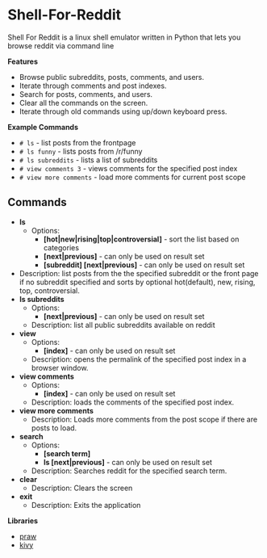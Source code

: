 # Shell-For-Reddit

Shell For Reddit is a linux shell emulator written in Python that lets you browse reddit via command line

**Features**

* Browse public subreddits, posts, comments, and users.
* Iterate through comments and post indexes.
* Search for posts, comments, and users.
* Clear all the commands on the screen.
* Iterate through old commands using up/down keyboard press.

**Example Commands**

* `# ls` - list posts from the frontpage
* `# ls funny` - lists posts from /r/funny
* `# ls subreddits` - lists a list of subreddits
* `# view comments 3` - views comments for the specified post index
* `# view more comments` - load more comments for current post scope

## Commands

* **ls**
  * Options:
    * **[hot|new|rising|top|controversial]** - sort the list based on categories
    * **[next|previous]** - can only be used on result set
    * **[subreddit] [next|previous]** - can only be used on result set
 * Description: list posts from the the specified subreddit or the front page if no subreddit specified and sorts by optional hot(default), new, rising, top, controversial.
* **ls subreddits**
  * Options:
    * **[next|previous]** - can only be used on result set
  * Description: list all public subreddits available on reddit
* **view**
  * Options:
    * **[index]** - can only be used on result set
  * Description: opens the permalink of the specified post index in a browser window.
* **view comments**
  * Options:
    * **[index]** - can only be used on result set
  * Description: loads the comments of the specified post index.
* **view more comments**
  * Description: Loads more comments from the post scope if there are posts to load.
* **search**
  * Options:
    * **[search term]**
    * **ls [next|previous]** - can only be used on result set
  * Description: Searches reddit for the specified search term.
* **clear**
  * Description: Clears the screen
* **exit**
  * Description: Exits the application

**Libraries**

- [praw](https://github.com/praw-dev/praw)
- [kivy](https://github.com/kivy/kivy)
